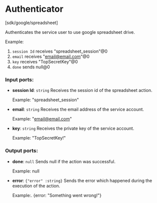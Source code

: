# Authenticator

[sdk/google/spreadsheet]

Authenticates the service user to use google spreadsheet drive.

Example:
1. `session Id` receives "spreadsheet_session"@0 
2. `email` receives  "email@email.com"@0
3. `key` receives "TopSecretKey"@0
4. `done` sends null@0 

### Input ports:

* __session Id__: `string`
    Receives the session id of the spreadsheet action.
    
    Example: 
    "spreadsheet_session"



* __email__: `string`
    Receives the email address of the service account.
    
    Example: 
    "email@email.com"



* __key__: `string`
    Receives the private key of the service account.
    
    Example: 
    "TopSecretKey!"



### Output ports:

* __done__: `null`
    Sends null if the action was successful.
    
    Example:
    null



* __error__: `{"error" :string}`
    Sends the error which happened during the execution of the action.
    
    Example:.
    {error: "Something went wrong!"}



